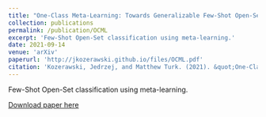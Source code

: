 ```yaml
---
title: "One-Class Meta-Learning: Towards Generalizable Few-Shot Open-Set Classification"
collection: publications
permalink: /publication/OCML
excerpt: 'Few-Shot Open-Set classification using meta-learning.'
date: 2021-09-14
venue: 'arXiv'
paperurl: 'http://jkozerawski.github.io/files/OCML.pdf'
citation: 'Kozerawski, Jedrzej, and Matthew Turk. (2021). &quot;One-Class Meta-Learning: Towards Generalizable Few-Shot Open-Set Classification&quot; <i>arXiv preprint arXiv:2109.06859, 2021</i>.'
---
```

Few-Shot Open-Set classification using meta-learning.

[Download paper here](http://jkozerawski.github.io/files/OCML.pdf)
